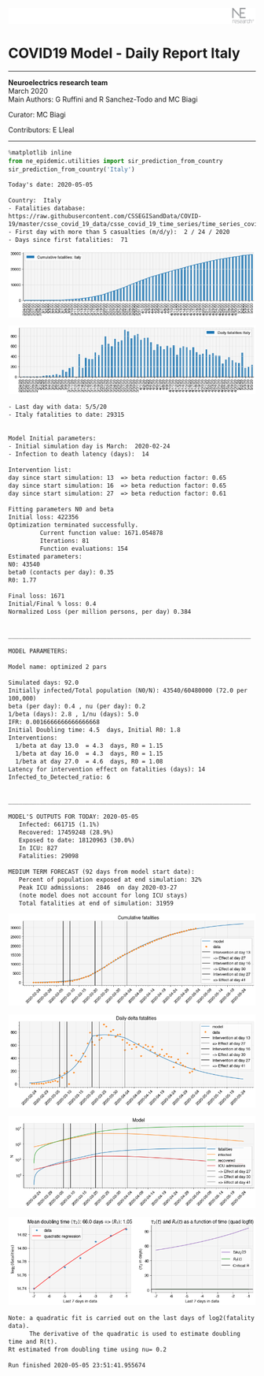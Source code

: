 ![](./images/logo.png)
# COVID19 Model - Daily Report Italy

---

**Neuroelectrics research team**  
March 2020  
Main Authors: G Ruffini and R Sanchez-Todo and MC Biagi

Curator: MC Biagi

Contributors: E Lleal

---


```python
%matplotlib inline
from ne_epidemic.utilities import sir_prediction_from_country
sir_prediction_from_country('Italy')
```

    Today's date: 2020-05-05 
    
    Country:  Italy
    - Fatalities database:  https://raw.githubusercontent.com/CSSEGISandData/COVID-19/master/csse_covid_19_data/csse_covid_19_time_series/time_series_covid19_deaths_global.csv
    - First day with more than 5 casualties (m/d/y):  2 / 24 / 2020
    - Days since first fatalities:  71



![png](02%20-%20Daily_Report_Italy_files/02%20-%20Daily_Report_Italy_1_1.png)



![png](02%20-%20Daily_Report_Italy_files/02%20-%20Daily_Report_Italy_1_2.png)


    - Last day with data: 5/5/20
    - Italy fatalities to date: 29315
     
    
    Model Initial parameters:
    - Initial simulation day is March:  2020-02-24
    - Infection to death latency (days):  14
    
    Intervention list:
    day since start simulation: 13  => beta reduction factor: 0.65
    day since start simulation: 16  => beta reduction factor: 0.65
    day since start simulation: 27  => beta reduction factor: 0.61
    
    Fitting parameters N0 and beta
    Initial loss: 422356
    Optimization terminated successfully.
             Current function value: 1671.054878
             Iterations: 81
             Function evaluations: 154
    Estimated parameters:
    N0: 43540
    beta0 (contacts per day): 0.35
    R0: 1.77
    
    Final loss: 1671
    Initial/Final % loss: 0.4
    Normalized Loss (per million persons, per day) 0.384 
    
    
    _____________________________________________________________________
     
    MODEL PARAMETERS:
    
    Model name: optimized 2 pars
    
    Simulated days: 92.0
    Initially infected/Total population (N0/N): 43540/60480000 (72.0 per 100,000)
    beta (per day): 0.4 , nu (per day): 0.2
    1/beta (days): 2.8 , 1/nu (days): 5.0
    IFR: 0.0016666666666666668
    Initial Doubling time: 4.5  days, Initial R0: 1.8
    Interventions:
      1/beta at day 13.0  = 4.3  days, R0 = 1.15
      1/beta at day 16.0  = 4.3  days, R0 = 1.15
      1/beta at day 27.0  = 4.6  days, R0 = 1.08
    Latency for intervention effect on fatalities (days): 14
    Infected_to_Detected_ratio: 6
    
    
    _____________________________________________________________________
    
    MODEL'S OUTPUTS FOR TODAY: 2020-05-05
       Infected: 661715 (1.1%)
       Recovered: 17459248 (28.9%)
       Exposed to date: 18120963 (30.0%)
       In ICU: 827
       Fatalities: 29098
     
    MEDIUM TERM FORECAST (92 days from model start date): 
       Percent of population exposed at end simulation: 32%
       Peak ICU admissions:  2846  on day 2020-03-27
       (note model does not account for long ICU stays)
       Total fatalities at end of simulation: 31959



![png](02%20-%20Daily_Report_Italy_files/02%20-%20Daily_Report_Italy_1_4.png)



![png](02%20-%20Daily_Report_Italy_files/02%20-%20Daily_Report_Italy_1_5.png)



![png](02%20-%20Daily_Report_Italy_files/02%20-%20Daily_Report_Italy_1_6.png)


     



![png](02%20-%20Daily_Report_Italy_files/02%20-%20Daily_Report_Italy_1_8.png)


    Note: a quadratic fit is carried out on the last days of log2(fatality data).
          The derivative of the quadratic is used to estimate doubling time and R(t).
    Rt estimated from doubling time using nu= 0.2
    
    Run finished 2020-05-05 23:51:41.955674



```python

```
